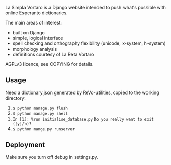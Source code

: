 La Simpla Vortaro is a Django website intended to push what's possible
with online Esperanto dictionaries.

The main areas of interest:
* built on Django
* simple, logical interface
* spell checking and orthography flexibility (unicode, x-system, h-system)
* morphology analysis
* definitions courtesy of La Reta Vortaro

AGPLv3 licence, see COPYING for details.

Usage
-----

Need a dictionary.json generated by ReVo-utilities, copied to the
working directory.

1. `$ python manage.py flush`
2. `$ python manage.py shell`
3. `In [1]: %run initialise_database.py`
`Do you really want to exit ([y]/n)?`
4. `$ python mange.py runserver`

Deployment
----------

Make sure you turn off debug in settings.py.
